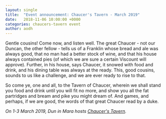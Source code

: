 ```yaml
---
layout: single
title:  "Event announcement: Chaucer's Tavern - March 2019"
date:   2018-11-06 10:00:00 +0000
categories: chaucers-tavern event
author: aodh
---
```

Gentle cousins! Come now, and listen well. The great Chaucer - not our Duncan, the other fellow - tells us of a Franklin whose bread and ale was always good, that no man had a better stock of wine, and that his house always contained pies (of which we are sure a certain Viscount will approve). Further, in his house, says Chaucer, it snowed with food and drink, and his dining table was always at the ready. This, good cousins, sounds to us like a challenge, and we are ever ready to rise to that.

So come ye, one and all, to the Tavern of Chaucer, wherein we shall stand you food and drink until you will fit no more, and show you all the fat partridges and bream and pike you might dream of. And games, and perhaps, if we are good, the words of that great Chaucer read by a duke.

_On 1-3 March 2019, Dun in Mara hosts [Chaucer's Tavern](/events/2019/chaucers-tavern/)._